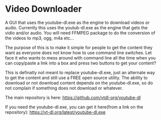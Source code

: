 # Video Downloader
A GUI that uses the youtube-dl.exe as the engine to download videos or audio. Currently this uses the youtub-dl.exe as the engine that gets the vidio and/or audio. You will need FFMPEG package to do the conversion of the videos to mp3, ogg, m4a etc...

The purpose of this is to make it simple for people to get the content they want as everyone does not know how to use command line switches. Let face it who wants to mess around with command line all the time when you can copy/paste a link into a box and press two buttons to get your content?

This is definatly not meant to replace youtube-dl.exe, just an alternate way to get the content and still use a FREE open source utility. The ability to download or not download content depends on the youtube-dl.exe, so do not complain if something does not download or whatever.

The main repository is here: https://github.com/ytdl-org/youtube-dl

If you need the youtube-dl.exe, you can get it here(from a link on the repository): https://yt-dl.org/latest/youtube-dl.exe
